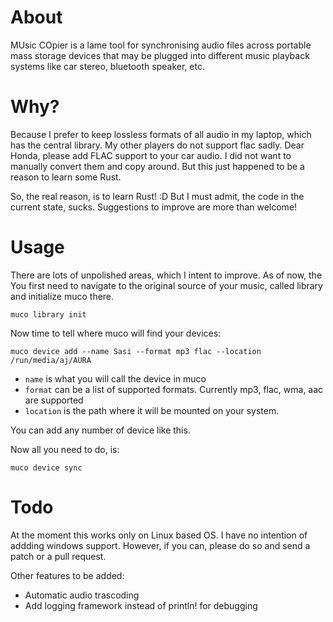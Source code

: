 # About

MUsic COpier is a lame tool for synchronising audio files across portable mass storage devices that may be plugged into different music playback systems like car stereo, bluetooth speaker, etc.

# Why?

Because I prefer to keep lossless formats of all audio in my laptop, which has the central library. My other players do not support flac sadly. Dear Honda, please add FLAC support to your car audio. I did not want to manually convert them and copy around. But this just happened to be a reason to learn some Rust.

So, the real reason, is to learn Rust! :D But I must admit, the code in the current state, sucks. Suggestions to improve are more than welcome!

# Usage

There are lots of unpolished areas, which I intent to improve. As of now, the
You first need to navigate to the original source of your music, called library
and initialize muco there.

```
muco library init
```

Now time to tell where muco will find your devices: 
```
muco device add --name Sasi --format mp3 flac --location /run/media/aj/AURA
```

* `name` is what you will call the device in muco
* `format` can be a list of supported formats. Currently mp3, flac, wma, aac are supported
* `location` is the path where it will be mounted on your system.

You can add any number of device like this.

Now all you need to do, is:
```
muco device sync
```

# Todo

At the moment this works only on Linux based OS. I have no intention of addding windows support.
However, if you can, please do so and send a patch or a pull request.

Other features to be added:

* Automatic audio trascoding
* Add logging framework instead of println! for debugging

